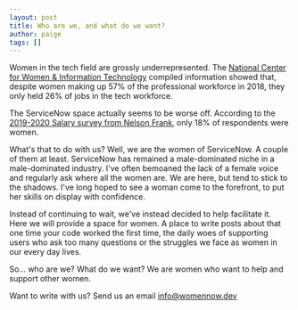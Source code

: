 ```yaml
---
layout: post
title: Who are we, and what do we want?
author: paige
tags: []
---
```


Women in the tech field are grossly underrepresented. The [National Center for Women & Information Technology](https://www.ncwit.org/sites/default/files/resources/btn_05092019_web.pdf) compiled information showed that, despite women making up 57% of the professional workforce in 2018, they only held 26% of jobs in the tech workforce. 

The ServiceNow space actually seems to be worse off. According to the [2019-2020 Salary survey from Nelson Frank](https://www.nelsonfrank.com/servicenow-salary-survey/), only 18% of respondents were women.



What's that to do with us?  Well, we are the women of ServiceNow.  A couple of them at least.  ServiceNow has remained a male-dominated niche in a male-dominated industry.  I've often bemoaned the lack of a female voice and regularly ask where all the women are.  We are here, but tend to stick to the shadows.  I've long hoped to see a woman come to the forefront, to put her skills on display with confidence.

Instead of continuing to wait, we've instead decided to help facilitate it. Here we will provide a space for women.  A place to write posts about that one time your code worked the first time, the daily woes of supporting users who ask too many questions or the struggles we face as women in our every day lives.

So... who are we? What do we want?  We are women who want to help and support other women.

Want to write with us?  Send us an email [info@womennow.dev](mailto:info@womennow.dev)
